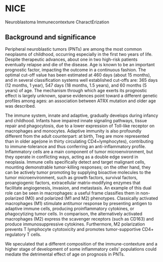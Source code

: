 # NICE
Neuroblastoma Immunecontexture CharactErization

## Background and significance ##

Peripheral neuroblastic tumors (PNTs) are among the most common neoplasms of childhood, occurring especially in the first two years of life. Despite therapeutic advances, about one in two high-risk patients eventually relapse and die of the disease. Age is known to be an important prognostic factor, impacting the outcome in a continuous fashion. The optimal cut-off value has been estimated at 460 days (about 15 months), and in several classification systems well established cut-offs are: 365 days (12 months, 1 year), 547 days (18 months, 1.5 years), and 60 months (5 years) of age. The mechanism through which age exerts its prognostic effect is largely unknown, sparse evidences point toward a different genetic profiles among ages: an association between ATRX mutation and older age was described. 

The immune system, innate and adaptive, gradually develops during infancy and childhood. Infants  have impaired innate signaling pathways, tissue repair and phagocytosis, due to a lower expression of Toll-like receptor on macrophages and monocytes.  Adaptive immunity is also profoundly different from the adult counterpart: at birth, Treg are more represented than in older age(one in thirty circulating CD4+lymphocytes), contributing to immune-tolerance and thus conferring an anti-inflammatory profile. Inflammatory cells are a main component of tumor microenvironment, but they operate in conflicting ways, acting as a double edge sword in neoplasia. Immune cells specifically detect and target malignant cells, mounting demonstrable tumor-killing responses; on the other hand, they can be actively tumor promoting by supplying bioactive molecules to the tumor microenvironment, such as growth factors, survival factors, proangiogenic factors, extracellular matrix-modifying enzymes that facilitate angiogenesis, invasion, and metastasis. An example of this dual role can be seen in macrophages: a useful frame classifies them in non-polarized (M0) and polarized (M1 and M2) phenotypes. Classically activated macrophages (M1) stimulate antitumor response by presenting antigen to adaptive immune cells, producing proinflammatory cytokines, or phagocytizing tumor cells. In comparison, the alternatively activated macrophages (M2) express the scavenger receptors (such as CD163) and produce immunosuppressive cytokines. Furthermore, M2 polarization prevents T lymphocyte cytotoxicity and promotes tumor-supportive CD4+ regulatory T cells.

We speculated that a different composition of the immune-contexture and a higher stage of development of some inflammatory cells’ populations could mediate the detrimental effect of age on prognosis in PNTs.    
